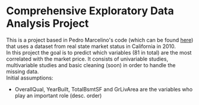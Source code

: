 # Comprehensive Exploratory Data Analysis Project

This is a project based in Pedro Marcelino's code (which can be found [here](https://www.kaggle.com/code/pmarcelino/comprehensive-data-exploration-with-python/notebook)) that uses a dataset from real state market status in California in 2010.\
In this project the goal is to predict which variables (81 in total) are the most correlated with the market price. It consists
of univariable studies, multivariable studies and basic cleaning (soon) in order to handle the missing data.\
Initial assumptions:
- OverallQual, YearBuilt, TotalBsmtSF and GrLivArea are the variables who play an important role (desc. order)